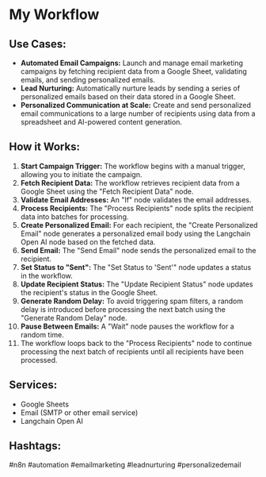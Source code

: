 # My Workflow

## Use Cases:
- **Automated Email Campaigns:** Launch and manage email marketing campaigns by fetching recipient data from a Google Sheet, validating emails, and sending personalized emails.
- **Lead Nurturing:**  Automatically nurture leads by sending a series of personalized emails based on their data stored in a Google Sheet.
- **Personalized Communication at Scale:**  Create and send personalized email communications to a large number of recipients using data from a spreadsheet and AI-powered content generation.

## How it Works:
1.  **Start Campaign Trigger:** The workflow begins with a manual trigger, allowing you to initiate the campaign.
2.  **Fetch Recipient Data:**  The workflow retrieves recipient data from a Google Sheet using the "Fetch Recipient Data" node.
3.  **Validate Email Addresses:** An "If" node validates the email addresses.
4.  **Process Recipients:**  The "Process Recipients" node splits the recipient data into batches for processing.
5.  **Create Personalized Email:** For each recipient, the "Create Personalized Email" node generates a personalized email body using the Langchain Open AI node based on the fetched data.
6.  **Send Email:** The "Send Email" node sends the personalized email to the recipient.
7.  **Set Status to "Sent":** The "Set Status to 'Sent'" node updates a status in the workflow.
8.  **Update Recipient Status:**  The "Update Recipient Status" node updates the recipient's status in the Google Sheet.
9.  **Generate Random Delay:** To avoid triggering spam filters, a random delay is introduced before processing the next batch using the "Generate Random Delay" node.
10. **Pause Between Emails:**  A "Wait" node pauses the workflow for a random time.
11. The workflow loops back to the "Process Recipients" node to continue processing the next batch of recipients until all recipients have been processed.

## Services:
*   Google Sheets
*   Email (SMTP or other email service)
*   Langchain Open AI

## Hashtags:
#n8n #automation #emailmarketing #leadnurturing #personalizedemail
